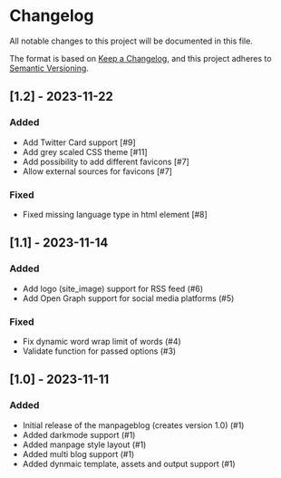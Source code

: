 # Changelog

All notable changes to this project will be documented in this file.

The format is based on [Keep a Changelog](https://keepachangelog.com/en/1.0.0/),
and this project adheres to [Semantic Versioning](https://semver.org/spec/v2.0.0.html).


## [1.2] - 2023-11-22

### Added

- Add Twitter Card support [#9]
- Add grey scaled CSS theme [#11]
- Add possibility to add different favicons [#7]
- Allow external sources for favicons [#7]

### Fixed

- Fixed missing language type in html element [#8]


## [1.1] - 2023-11-14

### Added

- Add logo (site_image) support for RSS feed (#6)
- Add Open Graph support for social media platforms (#5)

### Fixed

- Fix dynamic word wrap limit of words (#4)
- Validate function for passed options (#3)


## [1.0] - 2023-11-11

### Added

- Initial release of the manpageblog (creates version 1.0) (#1)
- Added darkmode support (#1)
- Added manpage style layout (#1)
- Added multi blog support (#1)
- Added dynmaic template, assets and output support (#1)
